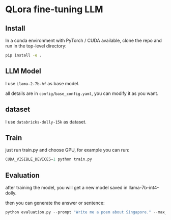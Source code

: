 # QLora fine-tuning LLM

## Install
In a conda environment with PyTorch / CUDA available, clone the repo and run in the top-level directory:

```bash
pip install -e .
```

## LLM Model
I use `Llama-2-7b-hf` as base model.

all details are in `config/base_config.yaml`, you can modify it as you want.

## dataset
I use `databricks-dolly-15k` as dataset.

## Train
just run train.py and choose GPU, for example you can run:

```python
CUDA_VISIBLE_DEVICES=1 python train.py
```

## Evaluation
after training the model, you will get a new model saved in llama-7b-int4-dolly.

then you can generate the answer or sentence:
```python
python evaluation.py --prompt "Write me a poem about Singapore." --max_new_tokens 128
```


